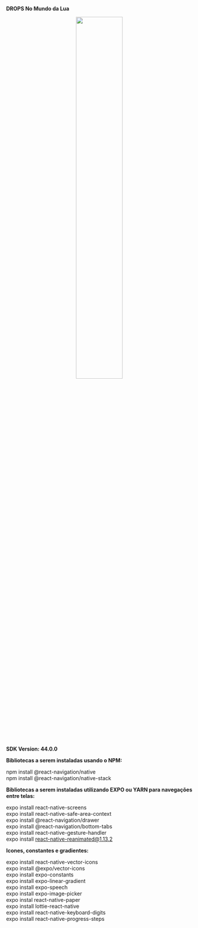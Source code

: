<b>DROPS No Mundo da Lua </b><br/> 

<div align='center' >
<img src="https://user-images.githubusercontent.com/104105849/168904658-739d4196-7234-4f6c-a0f7-b727dc141866.png" style="width: 50%"/> 
</div>

**SDK Version: 44.0.0** 

**Bibliotecas a serem instaladas usando o NPM:**

npm install @react-navigation/native <br/> 
npm install @react-navigation/native-stack <br/> 

**Bibliotecas a serem instaladas utilizando EXPO ou YARN para navegações entre telas:** 

expo install react-native-screens <br/> 
expo install react-native-safe-area-context <br/> 
expo install @react-navigation/drawer <br/> 
expo install @react-navigation/bottom-tabs <br/> 
expo install react-native-gesture-handler </br> 
expo install react-native-reanimated@1.13.2 </br> 

**Icones, constantes e gradientes:** 

expo install react-native-vector-icons <br/> 
expo install @expo/vector-icons <br/> 
expo install expo-constants <br/> 
expo install expo-linear-gradient <br/> 
expo install expo-speech <br/> 
expo install expo-image-picker </br> 
expo instal react-native-paper </br> 
expo install lottie-react-native </br> 
expo install react-native-keyboard-digits </br> 
expo install react-native-progress-steps </br> 
